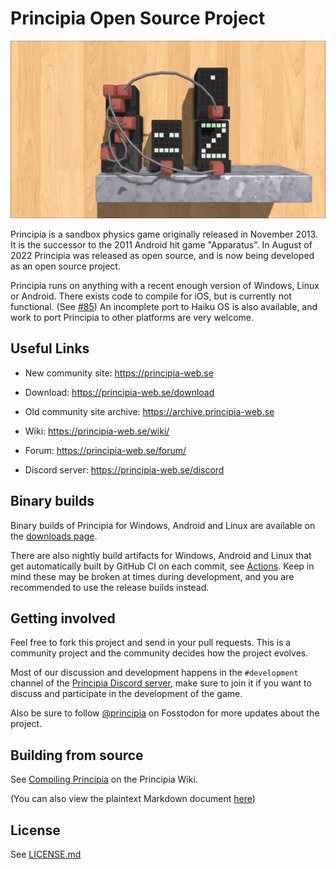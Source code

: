 # Principia Open Source Project
![Principia](https://raw.githubusercontent.com/Bithack/principia/master/data-src/github-image0.gif)

Principia is a sandbox physics game originally released in November 2013. It is the successor to the 2011 Android hit game "Apparatus". In August of 2022 Principia was released as open source, and is now being developed as an open source project.

Principia runs on anything with a recent enough version of Windows, Linux or Android. There exists code to compile for iOS, but is currently not functional. (See [#85](https://github.com/Bithack/principia/issues/85)) An incomplete port to Haiku OS is also available, and work to port Principia to other platforms are very welcome.

## Useful Links
* New community site: https://principia-web.se

* Download: https://principia-web.se/download

* Old community site archive: https://archive.principia-web.se

* Wiki: https://principia-web.se/wiki/

* Forum: https://principia-web.se/forum/

* Discord server: https://principia-web.se/discord

## Binary builds
Binary builds of Principia for Windows, Android and Linux are available on the [downloads page](https://principia-web.se/download).

There are also nightly build artifacts for Windows, Android and Linux that get automatically built by GitHub CI on each commit, see [Actions](https://github.com/Bithack/principia/actions). Keep in mind these may be broken at times during development, and you are recommended to use the release builds instead.

## Getting involved
Feel free to fork this project and send in your pull requests. This is a community project and the community decides how the project evolves.

Most of our discussion and development happens in the `#development` channel of the [Principia Discord server](https://principia-web.se/discord), make sure to join it if you want to discuss and participate in the development of the game.

Also be sure to follow [@principia](https://fosstodon.org/@principia) on Fosstodon for more updates about the project.

## Building from source
See [Compiling Principia](https://principia-web.se/wiki/Compiling_Principia) on the Principia Wiki.

(You can also view the plaintext Markdown document [here](https://raw.githubusercontent.com/principia-game/wiki/master/pages/Compiling_Principia.md))

## License
See [LICENSE.md](LICENSE.md)
